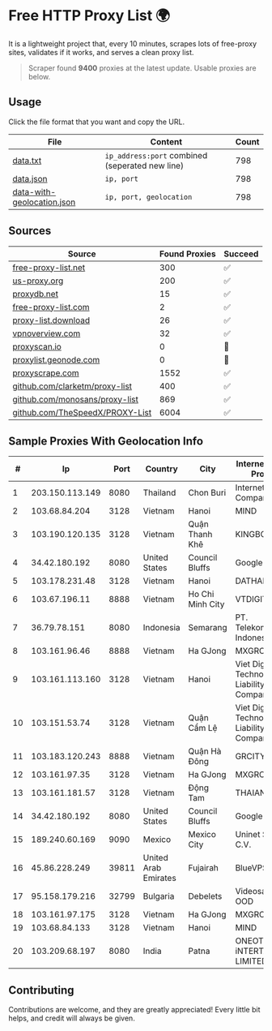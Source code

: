 
# Free HTTP Proxy List 🌍

It is a lightweight project that, every 10 minutes, scrapes lots of free-proxy sites, validates if it works, and serves a clean proxy list.


> Scraper found **9400** proxies at the latest update. Usable proxies are below.

## Usage

Click the file format that you want and copy the URL.


|File|Content|Count|
|----|-------|-----|
|[data.txt](https://raw.githubusercontent.com/themiralay/Proxy-List-World/master/data.txt)|`ip_address:port` combined (seperated new line)|798|
|[data.json](https://raw.githubusercontent.com/themiralay/Proxy-List-World/master/data.json)|`ip, port`|798|
|[data-with-geolocation.json](https://raw.githubusercontent.com/themiralay/Proxy-List-World/master/data-with-geolocation.json)|`ip, port, geolocation`|798|

## Sources

|Source|Found Proxies|Succeed|
|------|-------------|-------|
|[free-proxy-list.net](https://free-proxy-list.net)|300|✅|
|[us-proxy.org](https://www.us-proxy.org)|200|✅|
|[proxydb.net](http://proxydb.net)|15|✅|
|[free-proxy-list.com](https://free-proxy-list.com/?page=&port=&type%5B%5D=http&type%5B%5D=https&up_time=0&search=Search)|2|✅|
|[proxy-list.download](https://www.proxy-list.download/HTTP)|26|✅|
|[vpnoverview.com](https://vpnoverview.com/privacy/anonymous-browsing/free-proxy-servers)|32|✅|
|[proxyscan.io](https://www.proxyscan.io)|0|🚫|
|[proxylist.geonode.com](https://proxylist.geonode.com/api/proxy-list?limit=300&page=1&sort_by=lastChecked&sort_type=desc&protocols=http,https)|0|🚫|
|[proxyscrape.com](https://api.proxyscrape.com/v2/?request=displayproxies&protocol=http&timeout=10000&country=all&ssl=all&anonymity=all)|1552|✅|
|[github.com/clarketm/proxy-list](https://raw.githubusercontent.com/clarketm/proxy-list/master/proxy-list-raw.txt)|400|✅|
|[github.com/monosans/proxy-list](https://raw.githubusercontent.com/monosans/proxy-list/main/proxies/http.txt)|869|✅|
|[github.com/TheSpeedX/PROXY-List](https://raw.githubusercontent.com/TheSpeedX/PROXY-List/master/http.txt)|6004|✅|


## Sample Proxies With Geolocation Info

|#|Ip|Port|Country|City|Internet Service Provider|
|-|--|----|-------|----|-------------------------|
|1|203.150.113.149|8080|Thailand|Chon Buri|Internet Thailand Company Ltd.|
|2|103.68.84.204|3128|Vietnam|Hanoi|MIND|
|3|103.190.120.135|3128|Vietnam|Quận Thanh Khê|KINGBOND|
|4|34.42.180.192|8080|United States|Council Bluffs|Google LLC|
|5|103.178.231.48|3128|Vietnam|Hanoi|DATHANH|
|6|103.67.196.11|8888|Vietnam|Ho Chi Minh City|VTDIGITAL|
|7|36.79.78.151|8080|Indonesia|Semarang|PT. Telekomunikasi Indonesia|
|8|103.161.96.46|8888|Vietnam|Ha GJong|MXGROUP|
|9|103.161.113.160|3128|Vietnam|Hanoi|Viet Digital Technology Liability Company|
|10|103.151.53.74|3128|Vietnam|Quận Cẩm Lệ|Viet Digital Technology Liability Company|
|11|103.183.120.243|8888|Vietnam|Quận Hà Đông|GRCITY|
|12|103.161.97.35|3128|Vietnam|Ha GJong|MXGROUP|
|13|103.161.181.57|3128|Vietnam|Động Tam|THAIAN|
|14|34.42.180.192|8080|United States|Council Bluffs|Google LLC|
|15|189.240.60.169|9090|Mexico|Mexico City|Uninet S.A. de C.V.|
|16|45.86.228.249|39811|United Arab Emirates|Fujairah|BlueVPS OU|
|17|95.158.179.216|32799|Bulgaria|Debelets|Videosat 21 Vek OOD|
|18|103.161.97.175|3128|Vietnam|Ha GJong|MXGROUP|
|19|103.68.84.133|3128|Vietnam|Hanoi|MIND|
|20|103.209.68.197|8080|India|Patna|ONEOTT iNTERTAINMENT LIMITED|



## Contributing

Contributions are welcome, and they are greatly appreciated! Every
little bit helps, and credit will always be given.

